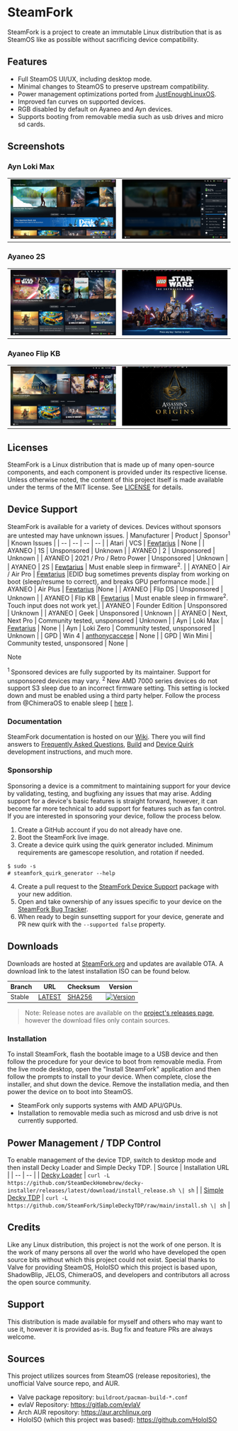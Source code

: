 # SteamFork
SteamFork is a project to create an immutable Linux distribution that is as SteamOS like as possible without sacrificing device compatibility.

## Features
* Full SteamOS UI/UX, including desktop mode.
* Minimal changes to SteamOS to preserve upstream compatibility.
* Power management optimizations ported from [JustEnoughLinuxOS](https://github.com/JustEnoughLinuxOS).
* Improved fan curves on supported devices.
* RGB disabled by default on Ayaneo and Ayn devices.
* Supports booting from removable media such as usb drives and micro sd cards.

## Screenshots
### Ayn Loki Max
<table>
  <tr>
    <td><img src="https://raw.githubusercontent.com/SteamFork/.github/main/profile/.images/20240525-max-1.jpg"/></td>
    <td><img src="https://raw.githubusercontent.com/SteamFork/.github/main/profile/.images/20240525-max-2.jpg"/></td>
  </tr>
</table>

### Ayaneo 2S
<table>
  <tr>
    <td><img src="https://raw.githubusercontent.com/SteamFork/.github/main/profile/.images/20240525-2s-1.jpg"/></td>
    <td><img src="https://raw.githubusercontent.com/SteamFork/.github/main/profile/.images/20240525-2s-2.jpg"/></td>
  </tr>
</table>

### Ayaneo Flip KB
<table>
  <tr>
    <td><img src="https://raw.githubusercontent.com/SteamFork/.github/main/profile/.images/20240525-flip-1.jpg"/></td>
    <td><img src="https://raw.githubusercontent.com/SteamFork/.github/main/profile/.images/20240525-flip-2.jpg"/></td>
  </tr>
</table>

## Licenses
SteamFork is a Linux distribution that is made up of many open-source components, and each component is provided under its respective license.  Unless otherwise noted, the content of this project itself is made available under the terms of the MIT license.  See [LICENSE](LICENSE) for details.

## Device Support
SteamFork is available for a variety of devices.  Devices without sponsors are untested may have unknown issues.
| Manufacturer | Product | Sponsor<sup>1</sup> | Known Issues |
| -- | -- | -- | -- |
| Atari | VCS | [Fewtarius](https://github.com/fewtarius) | None |
| AYANEO | 1S | Unsponsored | Unknown |
| AYANEO | 2 | Unsponsored | Unknown |
| AYANEO | 2021 / Pro / Retro Power | Unsponsored | Unknown |
| AYANEO | 2S | [Fewtarius](https://github.com/fewtarius) | Must enable sleep in firmware<sup>2</sup>. |
| AYANEO | Air / Air Pro | [Fewtarius](https://github.com/fewtarius) |EDID bug sometimes prevents display from working on boot (sleep/resume to correct), and breaks GPU performance mode.|
| AYANEO | Air Plus | [Fewtarius](https://github.com/fewtarius) |None |
| AYANEO | Flip DS | Unsponsored | Unknown |
| AYANEO | Flip KB | [Fewtarius](https://github.com/fewtarius) | Must enable sleep in firmware<sup>2</sup>. Touch input does not work yet.|
| AYANEO | Founder Edition | Unsponsored | Unknown |
| AYANEO | Geek | Unsponsored | Unknown |
| AYANEO | Next, Next Pro | Community tested, unsponsored | Unknown |
| Ayn | Loki Max | [Fewtarius](https://github.com/fewtarius) | None |
| Ayn | Loki Zero | Community tested, unsponsored | Unknown |
| GPD | Win 4 | [anthonycaccese](https://github.com/anthonycaccese) | None |
| GPD | Win Mini | Community tested, unsponsored | None |

> [!NOTE]
> <sup>1 </sup> Sponsored devices are fully supported by its maintainer.  Support for unsponsored devices may vary. <sup>2 </sup>New AMD 7000 series devices do not support S3 sleep due to an incorrect firmware setting.  This setting is locked down and must be enabled using a third party helper.  Follow the process from @ChimeraOS to enable sleep [ [here](https://github.com/ChimeraOS/chimeraos/wiki/Community-Guides#enabling-modern-sleep-on-7000-series-amd-hardware) ].

### Documentation
SteamFork documentation is hosted on our [Wiki](https://wiki.steamfork.org).  There you will find answers to [Frequently Asked Questions](https://wiki.steamfork.org/faqs/), [Build](https://wiki.steamfork.org/contribute/build/) and [Device Quirk](https://wiki.steamfork.org/contribute/quirks/) development instructions, and much more.

### Sponsorship
Sponsoring a device is a commitment to maintaining support for your device by validating, testing, and bugfixing any issues that may arise.  Adding support for a device's basic features is straight forward, however, it can become far more technical to add support for features such as fan control.  If you are interested in sponsoring your device, follow the process below.

1. Create a GitHub account if you do not already have one.
2. Boot the SteamFork live image.
3. Create a device quirk using the quirk generator included.  Minimum requirements are gamescope resolution, and rotation if needed.
```
$ sudo -s
# steamfork_quirk_generator --help
```
4. Create a pull request to the [SteamFork Device Support](https://github.com/SteamFork/distribution/tree/main/PKGBUILD/steamfork-device-support) package with your new addition.
5. Open and take ownership of any issues specific to your device on the [SteamFork Bug Tracker](https://github.com/SteamFork/bugtracker).
6. When ready to begin sunsetting support for your device, generate and PR new quirk with the `--supported false` property.

## Downloads 
Downloads are hosted at [SteamFork.org](https://www.steamfork.org/steamfork-images/steamfork-installer/) and updates are available OTA.  A download link to the latest installation ISO can be
 found below.

| Branch | URL | Checksum | Version |
| -- | -- | -- | -- |
| Stable | [LATEST](https://www.steamfork.org/steamfork-images/steamfork-installer/steamfork-rel-latest-x86_64.iso) | [SHA256](https://www.steamfork.org/steamfork-images/steamfork-installer/steamfork-rel-latest-x86_64.iso.sha256) | [![Version](https://img.shields.io/github/release/SteamFork/distribution.svg?color=156C9C&label=&style=flat-square)](https://github.com/SteamFork/distribution/releases/latest) |

> Note: Release notes are available on the [project's releases page](https://github.com/SteamFork/distribution/releases), however the download files only contain sources.

### Installation
To install SteamFork, flash the bootable image to a USB device and then follow the procedure for your device to boot from removable media.  From the live mode desktop, open the "Install SteamFork" application and then follow the prompts to install to your device.  When complete, close the installer, and shut down the device.  Remove the installation media, and then power the device on to boot into SteamOS.

* SteamFork only supports systems with AMD APU/GPUs.
* Installation to removable media such as microsd and usb drive is not currently supported.

## Power Management / TDP Control
To enable management of the device TDP, switch to desktop mode and then install Decky Loader and Simple Decky TDP.
| Source | Installation URL |
| -- | -- |
| [Decky Loader](https://github.com/SteamDeckHomebrew/decky-loader) | ```curl -L https://github.com/SteamDeckHomebrew/decky-installer/releases/latest/download/install_release.sh \| sh``` |
| [Simple Decky TDP](https://github.com/SteamFork/SimpleDeckyTDP) | ```curl -L https://github.com/SteamFork/SimpleDeckyTDP/raw/main/install.sh \| sh``` |

## Credits

Like any Linux distribution, this project is not the work of one person.  It is the work of many persons all over the world who have developed the open source bits without which this project could not exist.  Special thanks to Valve for providing SteamOS, HoloISO which this project is based upon, ShadowBlip, JELOS, ChimeraOS, and developers and contributors all across the open source community.

## Support
This distribution is made available for myself and others who may want to use it, however it is provided as-is.  Bug fix and feature PRs are always welcome.

## Sources
This project utilizes sources from SteamOS (release repositories), the unofficial Valve source repo, and AUR.

* Valve package repository: `buildroot/pacman-build-*.conf`
* evlaV Repository: https://gitlab.com/evlaV
* Arch AUR repository: https://aur.archlinux.org
* HoloISO (which this project was based): https://github.com/HoloISO
